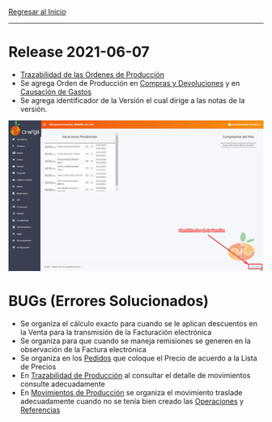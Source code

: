 [Regresar al Inicio](../README.md)

---
# Release 2021-06-07

- [Trazabilidad de las Ordenes de Producción](../produccion/consultas-reportes/trazabilidad.md)
- Se agrega Orden de Producción en [Compras y Devoluciones](../compras/movimientos/compras-devoluciones.md) y en [Causación de Gastos](../gastos/movimientos/causacion-gastos.md)
- Se agrega identificador de la Versión el cual dirige a las notas de la versión.

![Versión](../recursos/img/version.png)


# BUGs (Errores Solucionados)

- Se organiza el cálculo exacto para cuando se le aplican descuentos en la Venta para la transmisión de la Facturación electrónica
- Se organiza para que cuando se maneja remisiones se generen en la observación de la Factura electrónica
- Se organiza en los [Pedidos](../ventas/movimientos/pedidos.md) que coloque el Precio de acuerdo a la Lista de Precios
- En [Trazabilidad de Producción](../produccion/consultas-reportes/trazabilidad.md) al consultar el detalle de movimientos consulte adecuadamente
- En [Movimientos de Producción](../produccion/movimientos/movimientos-produccion.md) se organiza el movimiento traslade adecuadamente cuando no se tenía bien creado las [Operaciones](../produccion/maestros/operaciones.md) y [Referencias](../inventarios/maestros/referencias.md)


